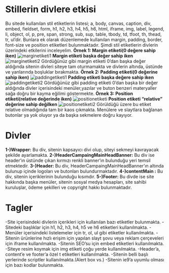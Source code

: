 # Stillerin divlere etkisi
Bu sitede kullanılan stil etiketlerin listesi;
a, body, canvas, caption, div, embed, fieldset, form, h1, h2, h3, h4, h5, h6, html, iframe, img, label, legend, li, object, ol, p, pre, span, strong, sub, sup, table, tbody, td, tfoot, th, thead, tr, ul’dir.
Bunlara ek olarak düzenlemede kullanılan margin, padding, border, font-size ve position etiketleri bulunmaktadır. Şimdi stil etiketlerin divlerin üzerindeki etkilerini inceleyelim.
**Örnek 1: Margin etiketi(0 değere sahip iken)**
![marginetiketi1](https://user-images.githubusercontent.com/36930580/37507237-8d0084d2-28fe-11e8-8c29-6136a5c0c3b2.png)
**Margin etiketi başka değer sahip iken**
![marginetiketi2](https://user-images.githubusercontent.com/36930580/37507443-8dd914b8-28ff-11e8-973d-ef34d7b9c6dc.png)
Gördüğünüz gibi margin etiketi 0’dan başka değer aldığında sitenin divleri siteye tam oturmamakta ve divlerin altında, üstünde ve yanlarında boşluklar bırakmakta.
**Örnek 2: Padding etiketi(0 değerine sahip iken)**
![paddingetiketi1](https://user-images.githubusercontent.com/36930580/37507462-a180b084-28ff-11e8-8cd3-a6bb093f5d3e.png)
**Padding etiketi başka değere sahip iken**
![paddingetiketi2](https://user-images.githubusercontent.com/36930580/37507470-a9b853f6-28ff-11e8-8271-73cdfcc896ed.png)
Gördüğünüz gibi padding etiketi 0’dan başka bir değer aldığında divler içerisindeki menüler,yazılar ve buton benzeri materyaller sağa doğru bir kayma eğilimi göstermekte.
**Örnek 3: Position etiketi(relative değerinde iken)**
![positionetiketi](https://user-images.githubusercontent.com/36930580/37507478-b10d6ae2-28ff-11e8-90c0-608ddee02429.png)
**Position etiketi “relative” değerine sahip değilken**
![positionetiketi2](https://user-images.githubusercontent.com/36930580/37507483-b7afcbba-28ff-11e8-953a-d50ac1aa7e89.png)
Görüldüğü üzere bu etiket relative olmadığında tam bir kaos çıkmakta. Menülere ve slaytlara bağlanan butonlar ya yok oluyor ya da başka sekmelere doğru kayıyor.

# Divler
**1-)Wrapper:** Bu div, sitenin kapsayıcı divi olup, siteyi sekmeyi kavrayacak şekilde ayarlamakta.
**2-)HeaderCampaingMainHeadBanner:** Bu div ise header’ın üstünde çıkan kırmızı renkli banner’ın bulunduğu yeri temsil etmektedir.
**3-)Header:** Bu div, HeaderCampaingMainHeadBanner’ın altında bulunup içinde logoları ve butonları bulundurmaktadır.
**4-)contentMain :** Bu div, sitenin içeriklerinin bulunduğu kısımdır.
**5-)Footer:** Bu divde ise site hakkında başka menüler, sitenin sosyal medya hesapları, site sahibi kuruluşlar, ödeme şekilleri ve copyright hakkı bulunmaktadır.

# Tagler
-Site içerisindeki divlerin içerikleri için kullanılan bazı etiketler bulunmakta.
-Sitedeki başlıklar için h1, h2, h3, h4, h5 ve h6 etiketleri kullanılmakta.
-Menüler içerisindeki listelemeler için tr, ol, ul gibi etiketler kullanılmakta.
-Sitenin ürünlerine hızlı erişim için yapılan slayt şovu veya reklam çerçeveleri için iframe kullanılmakta.
-Sitenin SEO’su için embed etiketleri kullanılmakta.
-Siteye resim koymak için img etiketi çoğu yerde kullanılmakta.
-Header’a, content’e ve footer’a özel t etiketleri kullanılmakta.
-Sitenin belli başlı yerlerinde scriptler kullanılmakta.(Alert box vs.)
-Sitenin ie9’a uyumlu olması için bazı kodlar bulunmakta.

